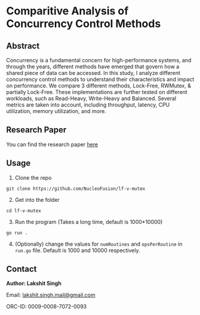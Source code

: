 # Comparitive Analysis of Concurrency Control Methods



## Abstract

Concurrency is a fundamental concern for high-performance systems, and through the years, different methods have emerged that govern how a shared piece of data can be accessed. In this study, I analyze different concurrency control methods to understand their characteristics and impact on performance. We compare 3 different methods, Lock-Free, RWMutex, & partially Lock-Free. These implementations are further tested on different workloads, such as Read-Heavy, Write-Heavy and Balanced. Several metrics are taken into account, including throughput, latency, CPU utilization, memory utilization, and more.

## Research Paper

You can find the research paper [here](https://github.com/user-attachments/files/21797661/final_paper.pdf)

## Usage

1. Clone the repo
```
git clone https://github.com/NucleoFusion/lf-v-mutex
```

2. Get into the folder
```
cd lf-v-mutex
```

3. Run the program (Takes a long time, default is 1000*10000)
```
go run .
```

4. (Optionally) change the values for `numRoutines` and `opsPerRoutine` in `run.go` file. Default is 1000 and 10000 respectively.

## Contact

**Author: Lakshit Singh**

Email: lakshit.singh.mail@gmail.com

ORC-ID: 0009-0008-7072-0093
